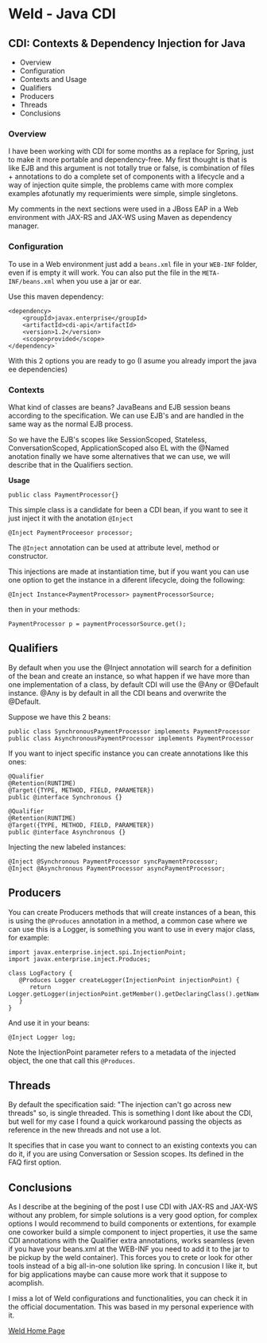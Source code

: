 # Weld - Java CDI

## CDI: Contexts & Dependency Injection for Java
- Overview
- Configuration
- Contexts and Usage
- Qualifiers
- Producers
- Threads
- Conclusions

### Overview
I have been working with CDI for some months as a replace for Spring, just to make it more portable and dependency-free. My first thought is that is like EJB and this argument is not totally true or false, is combination of files + annotations to do a complete set of components with a lifecycle and a way of injection quite simple, the problems came with more complex examples afotunatly my requerimients were simple, simple singletons.

My comments in the next sections were used in a JBoss EAP in a Web environment with JAX-RS and JAX-WS using Maven as dependency manager.

### Configuration

To use in a Web environment just add a `beans.xml` file in your `WEB-INF` folder, even if is empty it will work. You can also put the file in the `META-INF/beans.xml` when you use a jar or ear.

Use this maven dependency:

	<dependency>
		<groupId>javax.enterprise</groupId>
		<artifactId>cdi-api</artifactId>
		<version>1.2</version>
		<scope>provided</scope>
	</dependency>`

With this 2 options you are ready to go (I asume you already import the java ee dependencies)

### Contexts

What kind of classes are beans? JavaBeans and EJB session beans according to the specification. We can use EJB's and are handled in the same way as the normal EJB process.

So we have the EJB's scopes like SessionScoped, Stateless, ConversationScoped, ApplicationScoped also EL with the @Named anotation finally we have some alternatives that we can use, we will describe that in the Qualifiers section.

**Usage**

`public class PaymentProcessor{}`

This simple class is a candidate for been a CDI bean, if you want to see it just inject it with the anotation `@Inject`

`@Inject PaymentProceesor processor;`

The `@Inject` annotation can be used at attribute level, method or constructor.

This injections are made at instantiation time, but if you want you can use one option to get the instance in a diferent lifecycle, doing the following:

`@Inject Instance<PaymentProcessor> paymentProcessorSource;`

then in your methods: 

`PaymentProcessor p = paymentProcessorSource.get();`

## Qualifiers

By default when you use the @Inject annotation will search for a definition of the bean and create an instance, so what happen if we have more than one implementation of a class, by default CDI will use the @Any or @Default instance. @Any is by default in all the CDI beans and overwrite the @Default.

Suppose we have this 2 beans:

	public class SynchronousPaymentProcessor implements PaymentProcessor
	public class AsynchronousPaymentProcessor implements PaymentProcessor

If you want to inject specific instance you can create annotations like this ones:

	@Qualifier
	@Retention(RUNTIME)
	@Target({TYPE, METHOD, FIELD, PARAMETER})
	public @interface Synchronous {}
	
	@Qualifier
	@Retention(RUNTIME)
	@Target({TYPE, METHOD, FIELD, PARAMETER})
	public @interface Asynchronous {}

Injecting the new labeled instances:

	@Inject @Synchronous PaymentProcessor syncPaymentProcessor;
	@Inject @Asynchronous PaymentProcessor asyncPaymentProcessor;
	
## Producers

You can create Producers methods that will create instances of a bean, this is using the `@Produces` annotation in a method, a common case where we can use this is a Logger, is something you want to use in every major class, for example:

	import javax.enterprise.inject.spi.InjectionPoint;
	import javax.enterprise.inject.Produces;
	
	class LogFactory {
	   @Produces Logger createLogger(InjectionPoint injectionPoint) {
	      return Logger.getLogger(injectionPoint.getMember().getDeclaringClass().getName());
	   }
	}
	
And use it in your beans:

`@Inject Logger log;`

Note the InjectionPoint parameter refers to a metadata of the injected object, the one that call this `@Produces`.

## Threads

By default the specification said: "The injection can't go across new threads" so, is single threaded. This is something I dont like about the CDI, but well for my case I found a quick workaround passing the objects as reference in the new threads and not use a lot.

It specifies that in case you want to connect to an existing contexts you can do it,  if you are using Conversation or Session scopes. Its defined in the FAQ first option.

## Conclusions

As I describe at the begining of the post I use CDI with JAX-RS and JAX-WS without any problem, for simple solutions is a very good option, for complex options I would recommend to build components or extentions, for example one coworker build a simple component to inject properties, it use the same CDI annotations with the Qualifier extra annotations, works seamless (even if you have your beans.xml at the WEB-INF you need to add it to the jar to be pickup by the weld container). This forces you to crete or look for other tools instead of a big all-in-one solution like spring. In concusion I like it, but for big applications maybe can cause more work that it suppose to acomplish.

I miss a lot of Weld configurations and functionalities, you can check it in the official documentation. This was based in my personal experience with it.

[Weld Home Page](http://weld.cdi-spec.org/)
